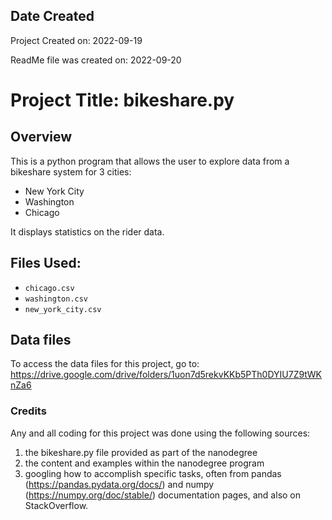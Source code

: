 ## Date Created

Project Created on: 2022-09-19

ReadMe file was created on: 2022-09-20

# Project Title: bikeshare.py

 
## Overview
This is a python program that allows the user to explore data from a bikeshare system for 3 cities:
- New York City
- Washington
- Chicago

It displays statistics on the rider data.

## Files Used:
- `chicago.csv`
- `washington.csv`
- `new_york_city.csv`


## Data files
To access the data files for this project, go to:
https://drive.google.com/drive/folders/1uon7d5rekvKKb5PTh0DYIU7Z9tWKnZa6

### Credits
Any and all coding for this project was done using the following sources:
1. the bikeshare.py file provided as part of the nanodegree
2. the content and examples within the nanodegree program
3. googling how to accomplish specific tasks, often from pandas (https://pandas.pydata.org/docs/) and numpy (https://numpy.org/doc/stable/) documentation pages, and also on StackOverflow.
